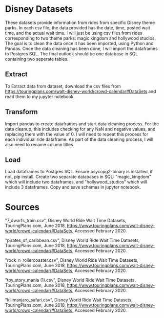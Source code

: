 # Disney Datasets
These datasets provide information from rides from specific Disney theme parks. In each csv file, the data provided has the date, time, posted wait time, and the actual wait time. I will just be using csv files from rides corresponding to two theme parks: magic kingdom and hollywood studios. The goal is to clean the data once it has been imported, using Python and Pandas. Once the data cleaning has been done, I will import the dataframes to Postgres SQL. The final outlook should be one database in SQL containing two seperate tables.


## Extract
To Extract data from dataset, download the csv files from https://touringplans.com/walt-disney-world/crowd-calendar#DataSets and read them to my jupyter notebook.

## Transform 
Import pandas to create dataframes and start data cleaning process. For the data cleanup, this includes checking for any NaN and negative values, and replacing them with the value of 0. I will need to repeat this process for each individual ride dataframe. As part of the data cleaning process, I will also need to rename column titles.

## Load 
Load dataframes to Postgres SQL. Ensure psycopg2-binary is installed, if not, pip install. Create two separate databases in SQL: "magic_kingdom" which will include two dataframes, and "hollywood_studios" which will include 3 dataframes. Copy and save schemas in jupyter notebook.


# Sources
"7_dwarfs_train.csv", Disney World Ride Wait Time Datasets, TouringPlans.com, June 2018, https://www.touringplans.com/walt-disney-world/crowd-calendar/#DataSets, Accessed February 2020.

"pirates_of_caribbean.csv", Disney World Ride Wait Time Datasets, TouringPlans.com, June 2018, https://www.touringplans.com/walt-disney-world/crowd-calendar/#DataSets, Accessed February 2020.

"rock_n_rollercoaster.csv", Disney World Ride Wait Time Datasets, TouringPlans.com, June 2018, https://www.touringplans.com/walt-disney-world/crowd-calendar/#DataSets, Accessed February 2020.

"toy_story_mania (1).csv", Disney World Ride Wait Time Datasets, TouringPlans.com, June 2018, https://www.touringplans.com/walt-disney-world/crowd-calendar/#DataSets, Accessed February 2020.

"kilimanjaro_safari.csv", Disney World Ride Wait Time Datasets, TouringPlans.com, June 2018, https://www.touringplans.com/walt-disney-world/crowd-calendar/#DataSets, Accessed February 2020.

